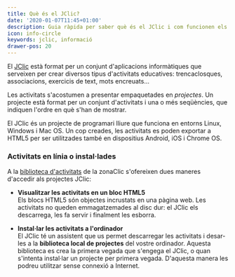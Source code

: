 ```yaml
---
title: Què és el JClic?
date: '2020-01-07T11:45+01:00'
description: Guia ràpida per saber què és el JClic i com funcionen els seus principals components.
icon: info-circle
keywords: jclic, informació
drawer-pos: 20
---
```


El [JClic](/jclic/) està format per un conjunt d'aplicacions informàtiques que serveixen per crear diversos tipus d'activitats educatives: trencaclosques, associacions, exercicis de text, mots encreuats...

Les activitats s'acostumen a presentar empaquetades en _projectes_. Un projecte està format per un conjunt d'activitats i una o més seqüències, que indiquen l'ordre en què s'han de mostrar.

El JClic és un projecte de programari lliure que funciona en entorns Linux, Windows i Mac OS. Un cop creades, les activitats es poden exportar a HTML5 per ser utilitzades també en dispositius Android, iOS i Chrome OS.

### Activitats en línia o instal·lades

A la [biblioteca d'activitats](https://clic.xtec.cat/repo/) de la zonaClic s'ofereixen dues maneres d'accedir als projectes JClic:

- __Visualitzar les activitats en un bloc HTML5__<br/>Els blocs HTML5 són objectes incrustats en una pàgina web. Les activitats no queden emmagatzemades al disc dur: el JClic els descarrega, les fa servir i finalment les esborra.

- __Instal·lar les activitats a l'ordinador__<br/>El JClic té un assistent que us permet descarregar les activitats i desar-les a la __biblioteca local de projectes__ del vostre ordinador. Aquesta biblioteca es crea la primera vegada que s'engega el JClic, o quan s'intenta instal·lar un projecte per primera vegada. D'aquesta manera les podreu utilitzar sense connexió a Internet.
